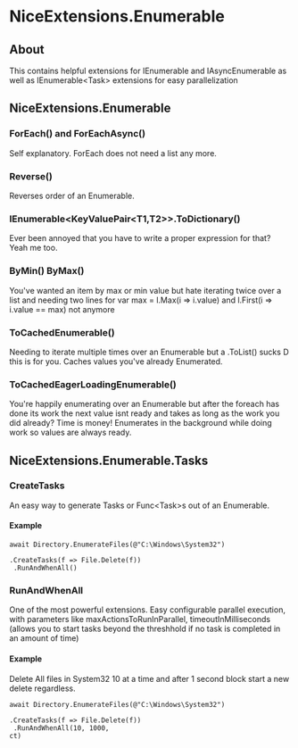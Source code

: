 ﻿# NiceExtensions.Enumerable

## About

This contains helpful extensions for IEnumerable and IAsyncEnumerable as well as IEnumerable&lt;Task&gt; extensions for easy parallelization


## NiceExtensions.Enumerable

### ForEach() and ForEachAsync()

Self explanatory. ForEach does not need a list any more.

### Reverse()

Reverses order of an Enumerable.

### IEnumerable<KeyValuePair<T1,T2>>.ToDictionary()

Ever been annoyed that you have to write a proper expression for that? Yeah me too.

### ByMin() ByMax()

You've wanted an item by max or min value but hate iterating twice over a list and needing two lines for var max = l.Max(i =&gt; i.value) and l.First(i => i.value == max) not anymore

### ToCachedEnumerable()

Needing to iterate multiple times over an Enumerable but a .ToList() sucks D this is for you. Caches values you've already Enumerated.

### ToCachedEagerLoadingEnumerable()

You're happily enumerating over an Enumerable but after the foreach has done its work the next value isnt ready and takes as long as the work you did already? Time is money!
Enumerates in the background while doing work so values are always ready.

## NiceExtensions.Enumerable.Tasks

### CreateTasks

An easy way to generate Tasks or Func&lt;Task&gt;s out of an Enumerable.

#### Example

<code>await Directory.EnumerateFiles(@"C:\Windows\System32")<br>
.CreateTasks(f => File.Delete(f))<br>
.RunAndWhenAll()</code>

### RunAndWhenAll

One of the most powerful extensions. Easy configurable parallel execution, with parameters like maxActionsToRunInParallel, timeoutInMilliseconds (allows you to start tasks beyond the threshhold if no task is completed in an amount of time) 
 
#### Example

Delete All files in System32 10 at a time and after 1 second block start a new delete regardless.

<code>await Directory.EnumerateFiles(@"C:\Windows\System32")<br>
.CreateTasks(f => File.Delete(f))<br>
.RunAndWhenAll(10, 1000, ct)</code>

